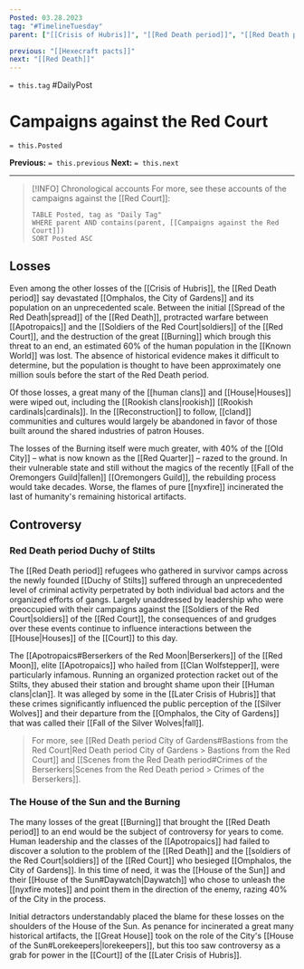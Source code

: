 ```yaml
---
Posted: 03.28.2023
tag: "#TimelineTuesday"
parent: ["[[Crisis of Hubris]]", "[[Red Death period]]", "[[Red Death period City of Gardens]]", "[[Red Court]]", "[[Apotropaics]]", "[[Soldiers of the Red Court]]"]

previous: "[[Hexecraft pacts]]"
next: "[[Red Death]]"
---
```

`= this.tag` #DailyPost 
# Campaigns against the Red Court
`= this.Posted`

**Previous:** `= this.previous`
**Next:** `= this.next`

---

> [!INFO] Chronological accounts
> For more, see these accounts of the campaigns against the [[Red Court]]: 
> ```dataview
> TABLE Posted, tag as "Daily Tag"
> WHERE parent AND contains(parent, [[Campaigns against the Red Court]])
> SORT Posted ASC
> ```

## Losses

Even among the other losses of the [[Crisis of Hubris]], the [[Red Death period]] say devastated [[Omphalos, the City of Gardens]] and its population on an unprecedented scale. Between the initial [[Spread of the Red Death|spread]] of the [[Red Death]], protracted warfare between [[Apotropaics]] and the [[Soldiers of the Red Court|soldiers]] of the [[Red Court]], and the destruction of the great [[Burning]] which brough this threat to an end, an estimated 60% of the human population in the [[Known World]] was lost. The absence of historical evidence makes it difficult to determine, but the population is thought to have been approximately one million souls before the start of the Red Death period.

Of those losses, a great many of the [[human clans]] and [[House|Houses]] were wiped out, including the [[Rookish clans|rookish]] [[Rookish cardinals|cardinals]]. In the [[Reconstruction]] to follow, [[cland]] communities and cultures would largely be abandoned in favor of those built around the shared industries of patron Houses.

The losses of the Burning itself were much greater, with 40% of the [[Old City]] – what is now known as the [[Red Quarter]] – razed to the ground. In their vulnerable state and still without the magics of the recently [[Fall of the Oremongers Guild|fallen]] [[Oremongers Guild]], the rebuilding process would take decades. Worse, the flames of pure [[nyxfire]] incinerated the last of humanity's remaining historical artifacts.

## Controversy

### Red Death period Duchy of Stilts

The [[Red Death period]] refugees who gathered in survivor camps across the newly founded [[Duchy of Stilts]] suffered through an unprecedented level of criminal activity perpetrated by both individual bad actors and the organized efforts of gangs. Largely unaddressed by leadership who were preoccupied with their campaigns against the [[Soldiers of the Red Court|soldiers]] of the [[Red Court]], the consequences of and grudges over these events continue to influence interactions between the [[House|Houses]] of the [[Court]] to this day.

The [[Apotropaics#Berserkers of the Red Moon|Berserkers]] of the [[Red Moon]], elite [[Apotropaics]] who hailed from [[Clan Wolfstepper]], were particularly infamous. Running an organized protection racket out of the Stilts, they abused their station and brought shame upon their [[Human clans|clan]]. It was alleged by some in the [[Later Crisis of Hubris]] that these crimes significantly influenced the public perception of the [[Silver Wolves]] and their departure from the [[Omphalos, the City of Gardens]] that was called their [[Fall of the Silver Wolves|fall]].

> For more, see [[Red Death period City of Gardens#Bastions from the Red Court|Red Death period City of Gardens > Bastions from the Red Court]] and [[Scenes from the Red Death period#Crimes of the Berserkers|Scenes from the Red Death period > Crimes of the Berserkers]].

### The House of the Sun and the Burning

The many losses of the great [[Burning]] that brought the [[Red Death period]] to an end would be the subject of controversy for years to come. Human leadership and the classes of the [[Apotropaics]] had failed to discover a solution to the problem of the [[Red Death]] and the [[soldiers of the Red Court|soldiers]] of the [[Red Court]] who besieged [[Omphalos, the City of Gardens]]. In this time of need, it was the [[House of the Sun]] and their [[House of the Sun#Daywatch|Daywatch]] who chose to unleash the [[nyxfire motes]] and point them in the direction of the enemy, razing 40% of the City in the process.

Initial detractors understandably placed the blame for these losses on the shoulders of the House of the Sun. As penance for incinerated a great many historical artifacts, the [[Great House]] took on the role of the City's [[House of the Sun#Lorekeepers|lorekeepers]], but this too saw controversy as a grab for power in the [[Court]] of the [[Later Crisis of Hubris]].